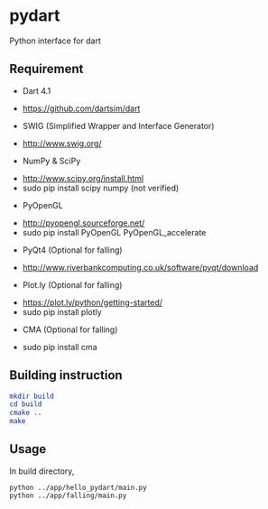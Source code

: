 pydart
======
Python interface for dart

## Requirement
- Dart 4.1
 + https://github.com/dartsim/dart
- SWIG (Simplified Wrapper and Interface Generator)
 + http://www.swig.org/
- NumPy & SciPy
 + http://www.scipy.org/install.html
 + sudo pip install scipy numpy (not verified)
- PyOpenGL 
 + http://pyopengl.sourceforge.net/
 + sudo pip install PyOpenGL PyOpenGL_accelerate
- PyQt4 (Optional for falling)
 + http://www.riverbankcomputing.co.uk/software/pyqt/download
- Plot.ly (Optional for falling)
 + https://plot.ly/python/getting-started/
 + sudo pip install plotly
- CMA (Optional for falling)
 + sudo pip install cma

## Building instruction
``` cmake
mkdir build
cd build
cmake ..
make
```

## Usage
In build directory, 
```
python ../app/hello_pydart/main.py
python ../app/falling/main.py
```
